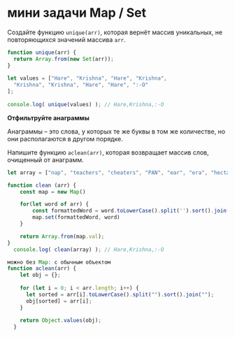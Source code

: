 # мини задачи Map / Set

Создайте функцию `unique(arr)`, которая вернёт массив уникальных, не повторяющихся значений массива `arr`.

```jsx
function unique(arr) {
  return Array.from(new Set(arr));
}
  
let values = ["Hare", "Krishna", "Hare", "Krishna",
  "Krishna", "Krishna", "Hare", "Hare", ":-O"
];
  
console.log( unique(values) ); // Hare,Krishna,:-O
```

**Отфильтруйте анаграммы**

Анаграммы – это слова, у которых те же буквы в том же количестве, но они располагаются в другом порядке.

Напишите функцию `aclean(arr)`, которая возвращает массив слов, очищенный от анаграмм.

```jsx
let array = ["nap", "teachers", "cheaters", "PAN", "ear", "era", "hectares"];

function clean (arr) {
    const map = new Map()

    for(let word of arr) {
        const formattedWord = word.toLowerCase().split('').sort().join('');
        map.set(formattedWord, word)
    }

    return Array.from(map.val);
}
  console.log( clean(array) ); // Hare,Krishna,:-O

можно без Map: с обычным объектом
function aclean(arr) {
    let obj = {};
  
    for (let i = 0; i < arr.length; i++) {
      let sorted = arr[i].toLowerCase().split("").sort().join("");
      obj[sorted] = arr[i];
    }
  
    return Object.values(obj);
  }
```